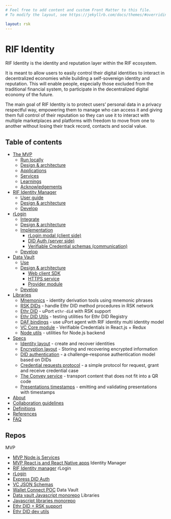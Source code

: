 ```yaml
---
# Feel free to add content and custom Front Matter to this file.
# To modify the layout, see https://jekyllrb.com/docs/themes/#overriding-theme-defaults

layout: rsk
---
```


# RIF Identity

RIF Identity is the identity and reputation layer within the RIF ecosystem.

It is meant to allow users to easily control their digital identities to interact in decentralized economies while building a self-sovereign identity and reputation. This will enable people, especially those excluded from the traditional financial system, to participate in the decentralized digital economy of the future.

The main goal of RIF Identity is to protect users’ personal data in a privacy respectful way, empowering them to manage who can access it and giving them full control of their reputation so they can use it to interact with multiple marketplaces and platforms with freedom to move from one to another without losing their track record, contacts and social value.

## Table of contents

- [The MVP](mvp)
  - [Run locally](mvp/run)
  - [Design & architecture](mvp/architecture)
  - [Applications](mvp/applications)
  - [Services](mvp/services)
  - [Learnings](mvp/learnings)
  - [Acknowledgements](mvp/acknowledgements)
- [RIF Identity Manager](manager)
  - [User guide](manager/user-guide)
  - [Design & architecture](manager/architecture)
  - [Develop](manager/develop)
- [rLogin](rlogin)
  - [Integrate](rlogin/integrate)
  - [Design & architecture](rlogin/architecture)
  - [Implementation](rlogin/implementation)
    - [rLogin modal (client side)](rlogin/implementation/modal)
    - [DID Auth (server side)](rlogin/implementation/express-did-auth)
    - [Verifiable Credential schemas (communication)](rlogin/implementation/vc-json-schemas)
  - [Develop](rlogin/develop)
- [Data Vault](data-vault)
  - [Use](data-vault/use)
  - [Design & architecture](data-vault/architecture)
    - [Web client SDK](data-vault/architecture/client)
    - [HTTPS service](data-vault/architecture/service)
    - [Provider module](data-vault/architecture/provider)
  - [Develop](data-vault/develop)
- [Libraries](libraries)
  - [Mnemonics](libraries/mnemonics) - identity derivation tools using mnemonic phrases
  - [RSK DIDs](libraries/rsk-ethr-did) - handle Ethr DID method procedures in RSK network
  - [Ethr DID](libraries/ethr-did) - uPort `ethr-did` with RSK support
  - [Ethr DID Utils](libraries/ethr-did-utils) - testing utilities for Ethr DID Registry
  - [DAF bindings](libraries/daf) - use uPort agent with RIF identity multi identity model
  - [VC Core module](libraries/core) - Verifiable Credentials in React.js + Redux
  - [Node utils](libraries/node-utils) - utilities for Node.js backend
- [Specs](specs)
  - [Identity layout](specs/identity-layout) - create and recover identities
  - [Encryption layout](specs/encryption-layout) - Storing and recovering encrypted information
  - [DID authentication](specs/did-auth) - a challenge–response authentication model based on DIDs
  - [Credential requests protocol](specs/credential-requests) - a simple protocol for request, grant and receive credential case
  - [The Convey service](specs/convey-service) - transport content that does not fit into a QR code
  - [Presentations timestamps](specs/presentation-timestamps) - emitting and validating presentations with timestamps
- [About](about)
- [Collaboration guidelines](contribute)
- [Definitions](definitions)
- [References](references)
- [FAQ](faq)

## Repos

MVP
- [MVP Node.js Services](https://github.com/rsksmart/rif-identity-services)
- [MVP React.js and React Native apps](https://github.com/rsksmart/rif-identity-ui)
Identity Manager
- [RIF Identity manager](https://github.com/rsksmart/rif-identity-manager)
rLogin
- [rLogin](https://github.com/rsksmart/rLogin)
- [Express DID Auth](https://github.com/rsksmart/rif-identity.js/tree/develop/packages/express-did-auth)
- [VC JSON Schemas](https://github.com/rsksmart/vc-json-schemas)
- [Wallet Connect POC](https://github.com/rsksmart/RSKWalletConnect)
Data Vault
- [Data vault Javascript monorepo](https://github.com/rsksmart/rif-data-vault)
Libraries
- [Javascript libraries monorepo](https://github.com/rsksmart/rif-identity.js)
- [Ethr DID + RSK support](https://github.com/rsksmart/ethr-did)
- [Ethr DID dev utils](https://github.com/rsksmart/ethr-did-utils)
